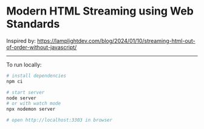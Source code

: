 # Modern HTML Streaming using Web Standards

Inspired by: https://lamplightdev.com/blog/2024/01/10/streaming-html-out-of-order-without-javascript/

---

To run locally:

```bash
# install dependencies
npm ci

# start server
node server
# or with watch mode
npx nodemon server

# open http://localhost:3303 in browser
```
